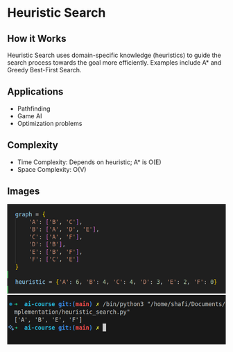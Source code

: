# Heuristic Search

## How it Works

Heuristic Search uses domain-specific knowledge (heuristics) to guide the search process towards the goal more efficiently. Examples include A\* and Greedy Best-First Search.

## Applications

- Pathfinding
- Game AI
- Optimization problems

## Complexity

- Time Complexity: Depends on heuristic; A\* is O(E)
- Space Complexity: O(V)

## Images

![Input](assets/heuristic_input.png)
![Output](assets/heuristic_output.png)
